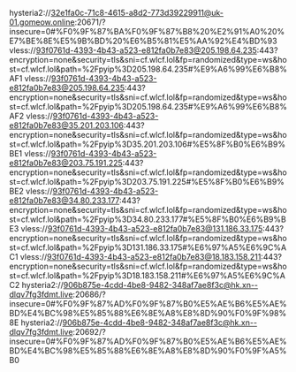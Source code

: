 hysteria2://32e1fa0c-71c8-4615-a8d2-773d39229911@uk-01.gomeow.online:20671/?insecure=0#%F0%9F%87%BA%F0%9F%87%B8%20%E2%91%A0%20%E7%BE%8E%E5%9B%BD%20%E6%B5%81%E5%AA%92%E4%BD%93
vless://93f0761d-4393-4b43-a523-e812fa0b7e83@205.198.64.235:443?encryption=none&security=tls&sni=cf.wlcf.lol&fp=randomized&type=ws&host=cf.wlcf.lol&path=%2Fpyip%3D205.198.64.235#%E9%A6%99%E6%B8%AF1
vless://93f0761d-4393-4b43-a523-e812fa0b7e83@205.198.64.235:443?encryption=none&security=tls&sni=cf.wlcf.lol&fp=randomized&type=ws&host=cf.wlcf.lol&path=%2Fpyip%3D205.198.64.235#%E9%A6%99%E6%B8%AF2
vless://93f0761d-4393-4b43-a523-e812fa0b7e83@35.201.203.106:443?encryption=none&security=tls&sni=cf.wlcf.lol&fp=randomized&type=ws&host=cf.wlcf.lol&path=%2Fpyip%3D35.201.203.106#%E5%8F%B0%E6%B9%BE1
vless://93f0761d-4393-4b43-a523-e812fa0b7e83@203.75.191.225:443?encryption=none&security=tls&sni=cf.wlcf.lol&fp=randomized&type=ws&host=cf.wlcf.lol&path=%2Fpyip%3D203.75.191.225#%E5%8F%B0%E6%B9%BE2
vless://93f0761d-4393-4b43-a523-e812fa0b7e83@34.80.233.177:443?encryption=none&security=tls&sni=cf.wlcf.lol&fp=randomized&type=ws&host=cf.wlcf.lol&path=%2Fpyip%3D34.80.233.177#%E5%8F%B0%E6%B9%BE3
vless://93f0761d-4393-4b43-a523-e812fa0b7e83@131.186.33.175:443?encryption=none&security=tls&sni=cf.wlcf.lol&fp=randomized&type=ws&host=cf.wlcf.lol&path=%2Fpyip%3D131.186.33.175#%E6%97%A5%E6%9C%AC1
vless://93f0761d-4393-4b43-a523-e812fa0b7e83@18.183.158.211:443?encryption=none&security=tls&sni=cf.wlcf.lol&fp=randomized&type=ws&host=cf.wlcf.lol&path=%2Fpyip%3D18.183.158.211#%E6%97%A5%E6%9C%AC2
hysteria2://906b875e-4cdd-4be8-9482-348af7ae8f3c@hk.xn--dlqv7fg3fdmt.live:20686/?insecure=0#%F0%9F%87%AD%F0%9F%87%B0%E5%AE%B6%E5%AE%BD%E4%BC%98%E5%85%88%E6%8E%A8%E8%8D%90%F0%9F%98%8E
hysteria2://906b875e-4cdd-4be8-9482-348af7ae8f3c@hk.xn--dlqv7fg3fdmt.live:20692/?insecure=0#%F0%9F%87%AD%F0%9F%87%B0%E5%AE%B6%E5%AE%BD%E4%BC%98%E5%85%88%E6%8E%A8%E8%8D%90%F0%9F%A5%B0
